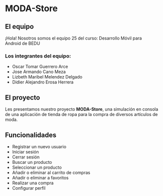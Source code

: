 # MODA-Store
## El equipo
¡Hola! Nosotros somos el equipo 25 del curso: Desarrollo Móvil para Android de BEDU
### Los integrantes del equipo:
- Oscar Tomar Guerrero Arce
- Jose Armando Cano Meza
- Lizbeth Maribel Melendez Delgado
- Didier Alejandro Erosa Herrera

## El proyecto
Les presentamos nuestro proyecto **MODA-Store**, una simulación en consola de una aplicación de tienda de ropa para la compra de diversos artículos de moda.

## Funcionalidades
- Registrar un nuevo usuario
- Iniciar sesión
- Cerrar sesión
- Buscar un producto
- Seleccionar un producto
- Añadir o eliminar al carrito de compras
- Añadir o eliminar a favoritos
- Realizar una compra 
- Configurar perfil


